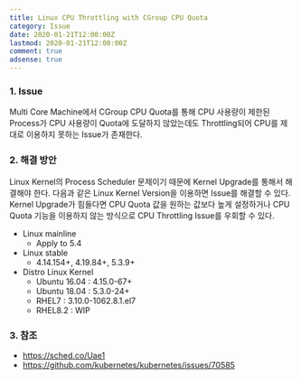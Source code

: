 ```yaml
---
title: Linux CPU Throttling with CGroup CPU Quota
category: Issue
date: 2020-01-21T12:00:00Z
lastmod: 2020-01-21T12:00:00Z
comment: true
adsense: true
---
```


### 1. Issue

Multi Core Machine에서 CGroup CPU Quota를 통해 CPU 사용량이 제한된 Process가 CPU 사용량이 Quota에 도달하지 않았는데도 Throttling되어 CPU를 제대로 이용하지 못하는 Issue가 존재한다.

### 2. 해결 방안

Linux Kernel의 Process Scheduler 문제이기 때문에 Kernel Upgrade를 통해서 해결해야 한다. 다음과 같은 Linux Kernel Version을 이용하면 Issue를 해결할 수 있다. Kernel Upgrade가 힘들다면 CPU Quota 값을 원하는 값보다 높게 설정하거나 CPU Quota 기능을 이용하지 않는 방식으로 CPU Throttling Issue를 우회할 수 있다.

* Linux mainline
  * Apply to 5.4
* Linux stable
  * 4.14.154+, 4.19.84+, 5.3.9+
* Distro Linux Kernel
  * Ubuntu 16.04 : 4.15.0-67+
  * Ubuntu 18.04 : 5.3.0-24+
  * RHEL7 : 3.10.0-1062.8.1.el7
  * RHEL8.2 : WIP

### 3. 참조

* https://sched.co/Uae1
* https://github.com/kubernetes/kubernetes/issues/70585
